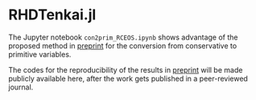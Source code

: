 # RHDTenkai.jl
The Jupyter notebook `con2prim_RCEOS.ipynb` shows advantage of the proposed method in [preprint](https://arxiv.org/abs/2505.05128) for the conversion from conservative to primitive variables.

The codes for the reproducibility of the results in [preprint](https://arxiv.org/abs/2505.05128) will be made publicly available here, after the work gets published in a peer-reviewed journal.
